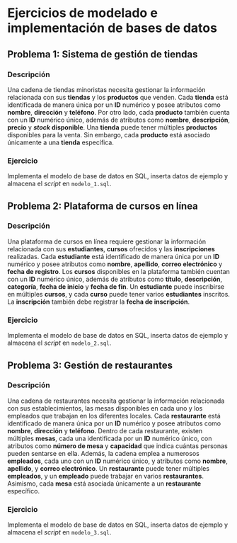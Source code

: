 # Ejercicios de modelado e implementación de bases de datos

## Problema 1: Sistema de gestión de tiendas

### Descripción

Una cadena de tiendas minoristas necesita gestionar la información relacionada con sus **tiendas** y los **productos** que venden. Cada **tienda** está identificada de manera única por un **ID** numérico y posee atributos como **nombre**, **dirección** y **teléfono**. Por otro lado, cada **producto** también cuenta con un **ID** numérico único, además de atributos como **nombre**, **descripción**, **precio** y **_stock_ disponible**. Una **tienda** puede tener múltiples **productos** disponibles para la venta. Sin embargo, cada **producto** está asociado únicamente a una **tienda** específica.

### Ejercicio

Implementa el modelo de base de datos en SQL, inserta datos de ejemplo y almacena el _script_ en `modelo_1.sql`.

## Problema 2: Plataforma de cursos en línea

### Descripción

Una plataforma de cursos en línea requiere gestionar la información relacionada con sus **estudiantes**, **cursos** ofrecidos y las **inscripciones** realizadas. Cada **estudiante** está identificado de manera única por un **ID** numérico y posee atributos como **nombre**, **apellido**, **correo electrónico** y **fecha de registro**. Los **cursos** disponibles en la plataforma también cuentan con un **ID** numérico único, además de atributos como **título**, **descripción**, **categoría**, **fecha de inicio** y **fecha de fin**. Un **estudiante** puede inscribirse en múltiples **cursos**, y cada **curso** puede tener varios **estudiantes** inscritos. La **inscripción** también debe registrar la **fecha de inscripción**.

### Ejercicio

Implementa el modelo de base de datos en SQL, inserta datos de ejemplo y almacena el _script_ en `modelo_2.sql`.

## Problema 3: Gestión de restaurantes

### Descripción

Una cadena de restaurantes necesita gestionar la información relacionada con sus establecimientos, las mesas disponibles en cada uno y los empleados que trabajan en los diferentes locales. Cada **restaurante** está identificado de manera única por un **ID** numérico y posee atributos como **nombre**, **dirección** y **teléfono**. Dentro de cada restaurante, existen múltiples **mesas**, cada una identificada por un **ID** numérico único, con atributos como **número de mesa** y **capacidad** que indica cuántas personas pueden sentarse en ella. Además, la cadena emplea a numerosos **empleados**, cada uno con un **ID** numérico único, y atributos como **nombre**, **apellido**, y **correo electrónico**. Un **restaurante** puede tener múltiples **empleados**, y un **empleado** puede trabajar en varios **restaurantes**. Asimismo, cada **mesa** está asociada únicamente a un **restaurante** específico.

### Ejercicio

Implementa el modelo de base de datos en SQL, inserta datos de ejemplo y almacena el _script_ en `modelo_3.sql`.
